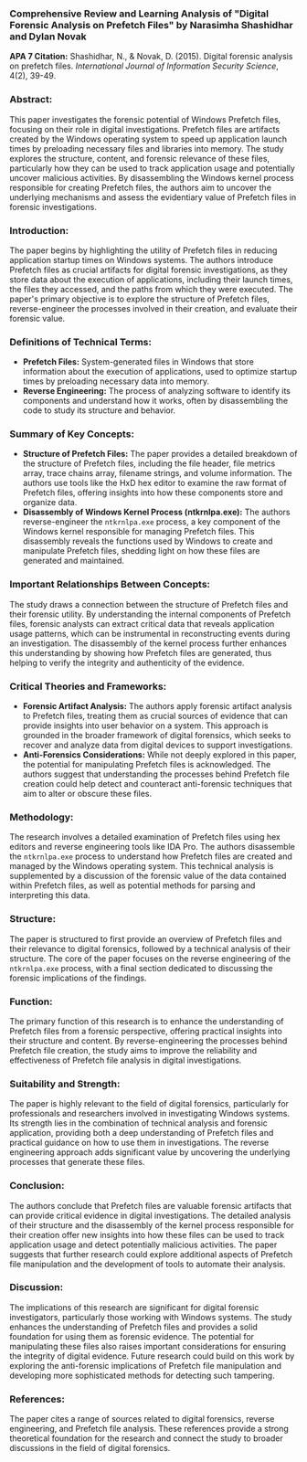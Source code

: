 ### Comprehensive Review and Learning Analysis of "Digital Forensic Analysis on Prefetch Files" by Narasimha Shashidhar and Dylan Novak

**APA 7 Citation:**
Shashidhar, N., & Novak, D. (2015). Digital forensic analysis on prefetch files. *International Journal of Information Security Science*, 4(2), 39-49.

### Abstract:
This paper investigates the forensic potential of Windows Prefetch files, focusing on their role in digital investigations. Prefetch files are artifacts created by the Windows operating system to speed up application launch times by preloading necessary files and libraries into memory. The study explores the structure, content, and forensic relevance of these files, particularly how they can be used to track application usage and potentially uncover malicious activities. By disassembling the Windows kernel process responsible for creating Prefetch files, the authors aim to uncover the underlying mechanisms and assess the evidentiary value of Prefetch files in forensic investigations.

### Introduction:
The paper begins by highlighting the utility of Prefetch files in reducing application startup times on Windows systems. The authors introduce Prefetch files as crucial artifacts for digital forensic investigations, as they store data about the execution of applications, including their launch times, the files they accessed, and the paths from which they were executed. The paper's primary objective is to explore the structure of Prefetch files, reverse-engineer the processes involved in their creation, and evaluate their forensic value.

### Definitions of Technical Terms:
- **Prefetch Files:** System-generated files in Windows that store information about the execution of applications, used to optimize startup times by preloading necessary data into memory.
- **Reverse Engineering:** The process of analyzing software to identify its components and understand how it works, often by disassembling the code to study its structure and behavior.

### Summary of Key Concepts:
- **Structure of Prefetch Files:** The paper provides a detailed breakdown of the structure of Prefetch files, including the file header, file metrics array, trace chains array, filename strings, and volume information. The authors use tools like the HxD hex editor to examine the raw format of Prefetch files, offering insights into how these components store and organize data.
- **Disassembly of Windows Kernel Process (ntkrnlpa.exe):** The authors reverse-engineer the `ntkrnlpa.exe` process, a key component of the Windows kernel responsible for managing Prefetch files. This disassembly reveals the functions used by Windows to create and manipulate Prefetch files, shedding light on how these files are generated and maintained.

### Important Relationships Between Concepts:
The study draws a connection between the structure of Prefetch files and their forensic utility. By understanding the internal components of Prefetch files, forensic analysts can extract critical data that reveals application usage patterns, which can be instrumental in reconstructing events during an investigation. The disassembly of the kernel process further enhances this understanding by showing how Prefetch files are generated, thus helping to verify the integrity and authenticity of the evidence.

### Critical Theories and Frameworks:
- **Forensic Artifact Analysis:** The authors apply forensic artifact analysis to Prefetch files, treating them as crucial sources of evidence that can provide insights into user behavior on a system. This approach is grounded in the broader framework of digital forensics, which seeks to recover and analyze data from digital devices to support investigations.
- **Anti-Forensics Considerations:** While not deeply explored in this paper, the potential for manipulating Prefetch files is acknowledged. The authors suggest that understanding the processes behind Prefetch file creation could help detect and counteract anti-forensic techniques that aim to alter or obscure these files.

### Methodology:
The research involves a detailed examination of Prefetch files using hex editors and reverse engineering tools like IDA Pro. The authors disassemble the `ntkrnlpa.exe` process to understand how Prefetch files are created and managed by the Windows operating system. This technical analysis is supplemented by a discussion of the forensic value of the data contained within Prefetch files, as well as potential methods for parsing and interpreting this data.

### Structure:
The paper is structured to first provide an overview of Prefetch files and their relevance to digital forensics, followed by a technical analysis of their structure. The core of the paper focuses on the reverse engineering of the `ntkrnlpa.exe` process, with a final section dedicated to discussing the forensic implications of the findings.

### Function:
The primary function of this research is to enhance the understanding of Prefetch files from a forensic perspective, offering practical insights into their structure and content. By reverse-engineering the processes behind Prefetch file creation, the study aims to improve the reliability and effectiveness of Prefetch file analysis in digital investigations.

### Suitability and Strength:
The paper is highly relevant to the field of digital forensics, particularly for professionals and researchers involved in investigating Windows systems. Its strength lies in the combination of technical analysis and forensic application, providing both a deep understanding of Prefetch files and practical guidance on how to use them in investigations. The reverse engineering approach adds significant value by uncovering the underlying processes that generate these files.

### Conclusion:
The authors conclude that Prefetch files are valuable forensic artifacts that can provide critical evidence in digital investigations. The detailed analysis of their structure and the disassembly of the kernel process responsible for their creation offer new insights into how these files can be used to track application usage and detect potentially malicious activities. The paper suggests that further research could explore additional aspects of Prefetch file manipulation and the development of tools to automate their analysis.

### Discussion:
The implications of this research are significant for digital forensic investigators, particularly those working with Windows systems. The study enhances the understanding of Prefetch files and provides a solid foundation for using them as forensic evidence. The potential for manipulating these files also raises important considerations for ensuring the integrity of digital evidence. Future research could build on this work by exploring the anti-forensic implications of Prefetch file manipulation and developing more sophisticated methods for detecting such tampering.

### References:
The paper cites a range of sources related to digital forensics, reverse engineering, and Prefetch file analysis. These references provide a strong theoretical foundation for the research and connect the study to broader discussions in the field of digital forensics.

